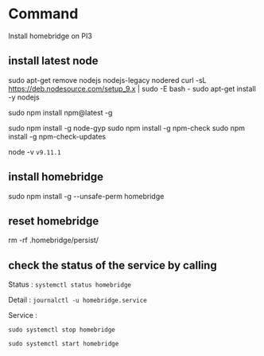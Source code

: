 # Command
Install homebridge on PI3

## install latest node

sudo apt-get remove nodejs nodejs-legacy nodered
curl -sL https://deb.nodesource.com/setup_9.x | sudo -E bash -
sudo apt-get install -y nodejs

sudo npm install npm@latest -g


sudo npm install -g node-gyp
sudo npm install -g npm-check
sudo npm install -g npm-check-updates

node -v
`v9.11.1`

## install homebridge

sudo npm install -g --unsafe-perm homebridge

## reset homebridge

rm -rf .homebridge/persist/


##  check the status of the service by calling
Status : `systemctl status homebridge`

Detail : `journalctl -u homebridge.service`

Service : 

`sudo systemctl stop homebridge`

`sudo systemctl start homebridge`
